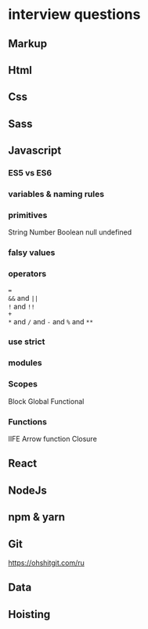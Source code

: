 # interview questions

## Markup

## Html

## Css

## Sass

## Javascript
### ES5 vs ES6

### variables & naming rules
### primitives
String Number Boolean
null
undefined
### falsy values

### operators
`=`  
`&&` and `||`  
`!` and `!!`  
`+`  
`*` and `/` and  `-` and `%` and `**`

### use strict

### modules

### Scopes
Block
Global
Functional

### Functions
IIFE
Arrow function
Closure

## React

## NodeJs

## npm & yarn

## Git
https://ohshitgit.com/ru

## Data

## Hoisting